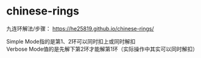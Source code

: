 # chinese-rings
九连环解法/步骤：
https://he25819.github.io/chinese-rings/

Simple Mode指的是第1、2环可以同时扣上或同时解扣  
Verbose Mode值的是先解下第2环才能解第1环（实际操作中其实可以同时解扣）
